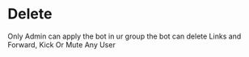 # Delete 

Only Admin can apply the bot in ur group 
the bot can delete Links and Forward, Kick Or Mute Any User
